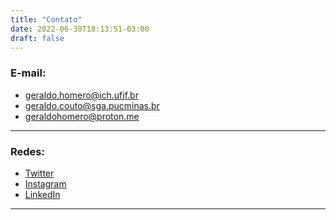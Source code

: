 ```yaml
---
title: "Contato"
date: 2022-06-30T18:13:51-03:00
draft: false
---
```

### E-mail:

- geraldo.homero@ich.ufjf.br
- geraldo.couto@sga.pucminas.br
- geraldohomero@proton.me
***
### Redes:

- [Twitter](https://twitter.com/geraldohomero)
- [Instagram](https://instagram.com/geraldohomero)
- [LinkedIn](https://linkedin.com/in/geraldohomero)
***

